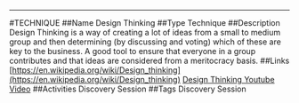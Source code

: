 ----------
#TECHNIQUE
##Name
Design Thinking
##Type
Technique
##Description
Design Thinking is a way of creating a lot of ideas from a small to medium group and then determining (by discussing and voting) which of these are key to the business. A good tool to ensure that everyone in a group contributes and that ideas are considered from a meritocracy basis. 
##Links
[https://en.wikipedia.org/wiki/Design_thinking](https://en.wikipedia.org/wiki/Design_thinking)
[Design Thinking Youtube Video](https://www.youtube.com/watch?v=JZH70qhmEso)
##Activities
Discovery Session
##Tags
Discovery Session
